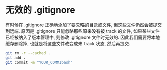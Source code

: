 # 无效的 .gitignore

有时候在 .gitignore 正确地添加了要忽略的目录或文件, 但这些文件仍然会被提交到远端.
原因是 .gitignore 只能忽略那些原来没有被 track 的文件, 如果某些文件已经被纳入了版本管理中, 则修改 .gitignore 文件时无效的.
因此我们需要将本地缓存删除掉, 也就是将这些文件改变成未 track 状态, 然后再提交.

```bash
git rm -r --cached .
git add .
git commit -m "YOUR_COMMIbash"
```
